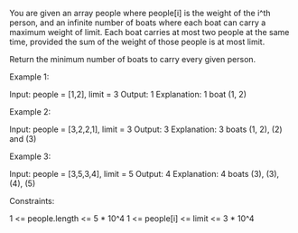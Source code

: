 You are given an array people where people[i] is the weight of the i^th
person, and an infinite number of boats where each boat can carry a maximum
weight of limit. Each boat carries at most two people at the same time,
provided the sum of the weight of those people is at most limit.

Return the minimum number of boats to carry every given person.


Example 1:


Input: people = [1,2], limit = 3
Output: 1
Explanation: 1 boat (1, 2)


Example 2:


Input: people = [3,2,2,1], limit = 3
Output: 3
Explanation: 3 boats (1, 2), (2) and (3)


Example 3:


Input: people = [3,5,3,4], limit = 5
Output: 4
Explanation: 4 boats (3), (3), (4), (5)



Constraints:


1 <= people.length <= 5 * 10^4
1 <= people[i] <= limit <= 3 * 10^4




